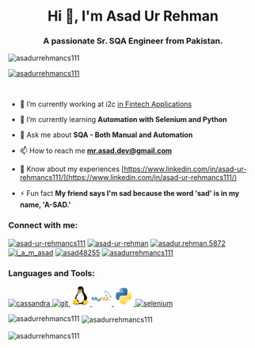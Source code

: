 <h1 align="center">Hi 👋, I'm Asad Ur Rehman</h1>
<h3 align="center">A passionate Sr. SQA Engineer from Pakistan.</h3>

<p align="left"> <img src="https://komarev.com/ghpvc/?username=asadurrehmancs111&label=Profile%20views&color=0e75b6&style=flat" alt="asadurrehmancs111" /> </p>

<p align="left"> <a href="https://github.com/ryo-ma/github-profile-trophy"><img src="https://github-profile-trophy.vercel.app/?username=asadurrehmancs111" alt="asadurrehmancs111" /></a> </p>

<p align="left"> <a href="https://twitter.com/" target="blank"><img src="https://img.shields.io/twitter/follow/?logo=twitter&style=for-the-badge" alt="" /></a> </p>

- 🔭 I’m currently working at i2c [in Fintech Applications](https://github.com/AsadUrRehmanCs111/Selenium-For-Newbie)

- 🌱 I’m currently learning **Automation with Selenium and Python**

- 💬 Ask me about **SQA - Both Manual and Automation**

- 📫 How to reach me **mr.asad.dev@gmail.com**

- 📄 Know about my experiences [https://www.linkedin.com/in/asad-ur-rehmancs111/](https://www.linkedin.com/in/asad-ur-rehmancs111/)

- ⚡ Fun fact **My friend says I'm sad because the word 'sad' is in my name, 'A-SAD.'**

<h3 align="left">Connect with me:</h3>
<p align="left">
<a href="https://linkedin.com/in/asad-ur-rehmancs111" target="blank"><img align="center" src="https://raw.githubusercontent.com/rahuldkjain/github-profile-readme-generator/master/src/images/icons/Social/linked-in-alt.svg" alt="asad-ur-rehmancs111" height="30" width="40" /></a>
<a href="https://stackoverflow.com/users/asad-ur-rehman" target="blank"><img align="center" src="https://raw.githubusercontent.com/rahuldkjain/github-profile-readme-generator/master/src/images/icons/Social/stack-overflow.svg" alt="asad-ur-rehman" height="30" width="40" /></a>
<a href="https://fb.com/asadur.rehman.5872" target="blank"><img align="center" src="https://raw.githubusercontent.com/rahuldkjain/github-profile-readme-generator/master/src/images/icons/Social/facebook.svg" alt="asadur.rehman.5872" height="30" width="40" /></a>
<a href="https://instagram.com/i_a_m_asad" target="blank"><img align="center" src="https://raw.githubusercontent.com/rahuldkjain/github-profile-readme-generator/master/src/images/icons/Social/instagram.svg" alt="i_a_m_asad" height="30" width="40" /></a>
<a href="https://www.hackerrank.com/asad48255" target="blank"><img align="center" src="https://raw.githubusercontent.com/rahuldkjain/github-profile-readme-generator/master/src/images/icons/Social/hackerrank.svg" alt="asad48255" height="30" width="40" /></a>
<a href="https://www.leetcode.com/asadurrehmancs111" target="blank"><img align="center" src="https://raw.githubusercontent.com/rahuldkjain/github-profile-readme-generator/master/src/images/icons/Social/leet-code.svg" alt="asadurrehmancs111" height="30" width="40" /></a>
</p>

<h3 align="left">Languages and Tools:</h3>
<p align="left"> <a href="https://cassandra.apache.org/" target="_blank" rel="noreferrer"> <img src="https://www.vectorlogo.zone/logos/apache_cassandra/apache_cassandra-icon.svg" alt="cassandra" width="40" height="40"/> </a> <a href="https://git-scm.com/" target="_blank" rel="noreferrer"> <img src="https://www.vectorlogo.zone/logos/git-scm/git-scm-icon.svg" alt="git" width="40" height="40"/> </a> <a href="https://www.linux.org/" target="_blank" rel="noreferrer"> <img src="https://raw.githubusercontent.com/devicons/devicon/master/icons/linux/linux-original.svg" alt="linux" width="40" height="40"/> </a> <a href="https://www.mysql.com/" target="_blank" rel="noreferrer"> <img src="https://raw.githubusercontent.com/devicons/devicon/master/icons/mysql/mysql-original-wordmark.svg" alt="mysql" width="40" height="40"/> </a> <a href="https://www.python.org" target="_blank" rel="noreferrer"> <img src="https://raw.githubusercontent.com/devicons/devicon/master/icons/python/python-original.svg" alt="python" width="40" height="40"/> </a> <a href="https://www.selenium.dev" target="_blank" rel="noreferrer"> <img src="https://raw.githubusercontent.com/detain/svg-logos/780f25886640cef088af994181646db2f6b1a3f8/svg/selenium-logo.svg" alt="selenium" width="40" height="40"/> </a> </p>

<p><img align="left" src="https://github-readme-stats.vercel.app/api/top-langs?username=asadurrehmancs111&show_icons=true&locale=en&layout=compact" alt="asadurrehmancs111" /></p>

<p>&nbsp;<img align="center" src="https://github-readme-stats.vercel.app/api?username=asadurrehmancs111&show_icons=true&locale=en" alt="asadurrehmancs111" /></p>

<p><img align="center" src="https://github-readme-streak-stats.herokuapp.com/?user=asadurrehmancs111&" alt="asadurrehmancs111" /></p>
